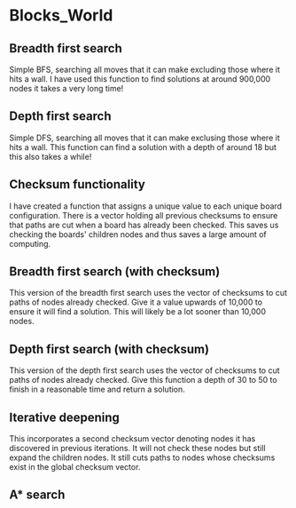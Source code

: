 # Blocks_World

## Breadth first search
Simple BFS, searching all moves that it can make excluding those where it hits a wall.
I have used this function to find solutions at around 900,000 nodes it takes a very long time!

## Depth first search
Simple DFS, searching all moves that it can make exclusing those where it hits a wall.
This function can find a solution with a depth of around 18 but this also takes a while!

## Checksum functionality
I have created a function that assigns a unique value to each unique board configuration.
There is a vector holding all previous checksums to ensure that paths are cut when a board has already been checked.
This saves us checking the boards' children nodes and thus saves a large amount of computing.

## Breadth first search (with checksum)
This version of the breadth first search uses the vector of checksums to cut paths of nodes already checked.
Give it a value upwards of 10,000 to ensure it will find a solution. This will likely be a lot sooner than 10,000 nodes.

## Depth first search (with checksum)
This version of the depth first search uses the vector of checksums to cut paths of nodes already checked.
Give this function a depth of 30 to 50 to finish in a reasonable time and return a solution.

## Iterative deepening
This incorporates a second checksum vector denoting nodes it has discovered in previous iterations.
It will not check these nodes but still expand the children nodes.
It still cuts paths to nodes whose checksums exist in the global checksum vector.

## A* search


